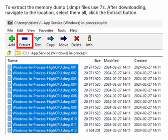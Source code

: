 To extract the memory dump (.dmp) files use 7z.  After downloading, navigate to the location, select them all, click the Extract button

![Memory Dumps](https://github.com/benperk/csharpguitar/blob/main/memorydumps/combine-dump-files.png)
